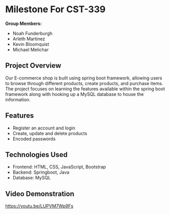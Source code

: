 # Milestone For CST-339
 **Group Members:**
 - Noah Funderburgh
 - Arleth Martinez
 - Kevin Bloomquist
 - Michael Melichar

 ## Project Overview
Our E-commerce shop is built using spring boot framework, allowing users to browse through different products, create products, and purchase items. The project focuses on learning the features available within the spring boot framework along with hooking up a MySQL database to house the information.

## Features
- Register an account and login
- Create, update and delete products
- Encoded passwords

## Technologies Used
- Frontend: HTML, CSS, JavaScript, Bootstrap
- Backend: Springboot, Java
- Database: MySQL

## Video Demonstration
https://youtu.be/LUPVM7Wp9Fs
